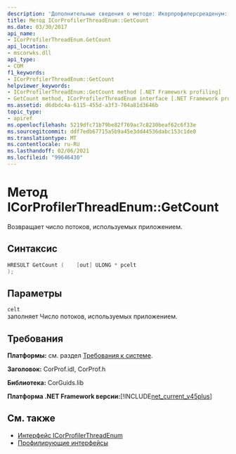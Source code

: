 ```yaml
---
description: 'Дополнительные сведения о методе: Икорпрофилерсреаденум:: NOCOUNT'
title: Метод ICorProfilerThreadEnum::GetCount
ms.date: 03/30/2017
api_name:
- ICorProfilerThreadEnum.GetCount
api_location:
- mscorwks.dll
api_type:
- COM
f1_keywords:
- ICorProfilerThreadEnum::GetCount
helpviewer_keywords:
- ICorProfilerThreadEnum::GetCount method [.NET Framework profiling]
- GetCount method, ICorProfilerThreadEnum interface [.NET Framework profiling]
ms.assetid: d6dbdc4a-6115-455d-a3f3-704a81d3646b
topic_type:
- apiref
ms.openlocfilehash: 5219dfc71b79be82f769ac7c8230beaf62c6f33e
ms.sourcegitcommit: ddf7edb67715a5b9a45e3dd44536dabc153c1de0
ms.translationtype: MT
ms.contentlocale: ru-RU
ms.lasthandoff: 02/06/2021
ms.locfileid: "99646430"
---
```

# <a name="icorprofilerthreadenumgetcount-method"></a>Метод ICorProfilerThreadEnum::GetCount

Возвращает число потоков, используемых приложением.  
  
## <a name="syntax"></a>Синтаксис  
  
```cpp  
HRESULT GetCount (    [out] ULONG * pcelt  
);  
```  
  
## <a name="parameters"></a>Параметры  

 `celt`  
 заполняет Число потоков, используемых приложением.  
  
## <a name="requirements"></a>Требования  

 **Платформы:** см. раздел [Требования к системе](../../get-started/system-requirements.md).  
  
 **Заголовок:** CorProf.idl, CorProf.h  
  
 **Библиотека:** CorGuids.lib  
  
 **Платформа .NET Framework версии:**[!INCLUDE[net_current_v45plus](../../../../includes/net-current-v45plus-md.md)]  
  
## <a name="see-also"></a>См. также

- [Интерфейс ICorProfilerThreadEnum](icorprofilerthreadenum-interface.md)
- [Профилирующие интерфейсы](profiling-interfaces.md)
